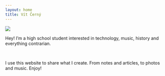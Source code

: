 ```yaml
---
layout: home
title: Vít Černý
---
```


![](/images/main/me.jpg)

Hey! I’m a high school student interested in technology, music, history and everything contrarian.

<br>

I use this website to share what I create. From notes and articles, to photos and music. Enjoy!
